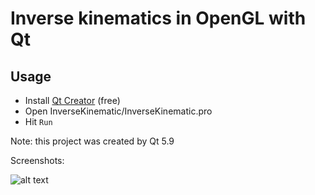 # Inverse kinematics in OpenGL with Qt

## Usage

- Install [Qt Creator](https://www.qt.io/ide/) (free)
- Open InverseKinematic/InverseKinematic.pro
- Hit `Run`

Note: this project was created by Qt 5.9

Screenshots:

![alt text](https://raw.githubusercontent.com/tranvansang/inverse-kinematic/master/screenshots/ss1.png)
